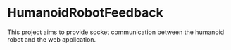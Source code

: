 # HumanoidRobotFeedback
This project aims to provide socket communication between the humanoid robot and the web application.

